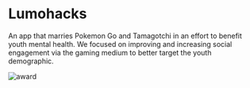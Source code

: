 # Lumohacks

An app that marries Pokemon Go and Tamagotchi in an effort to benefit youth mental health. We focused on improving and increasing social engagement via the gaming medium to better target the youth demographic.

![award](https://i.imgur.com/kykbx1B.png?1)
